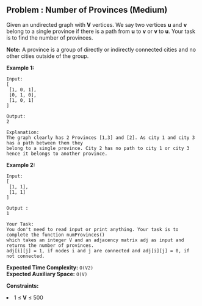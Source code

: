 ## Problem : Number of Provinces (Medium)
Given an undirected graph with **V** vertices. We say two vertices **u** and **v** belong to a single province if there is a path from **u** to **v** or **v** to **u**. Your task is to find the number of provinces.

**Note:** A province is a group of directly or indirectly connected cities and no other cities outside of the group.

**Example 1:**
```
Input:
[
 [1, 0, 1],
 [0, 1, 0],
 [1, 0, 1]
]

Output:
2

Explanation:
The graph clearly has 2 Provinces [1,3] and [2]. As city 1 and city 3 has a path between them they
belong to a single province. City 2 has no path to city 1 or city 3 hence it belongs to another province.
```

**Example 2:**
```
Input:
[
 [1, 1],
 [1, 1]
]

Output :
1

Your Task:  
You don't need to read input or print anything. Your task is to complete the function numProvinces()
which takes an integer V and an adjacency matrix adj as input and returns the number of provinces. 
adj[i][j] = 1, if nodes i and j are connected and adj[i][j] = 0, if not connected.
```

**Expected Time Complexity:** ```O(V2)```<br>
**Expected Auxiliary Space:** ```O(V)```

**Constraints:**
<li>1 ≤ <b>V</b> ≤ 500</li>


